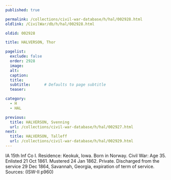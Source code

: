 ```yaml
---
published: true

permalink: /collections/civil-war-database/h/hal/002928.html
oldlink: /CivilWar/db/h/hal/002928.html

oldid: 002928

title: HALVERSON, Thor

pagelist:
  exclude: false
  order: 2928
  image: 
  alt:
  caption:
  title:
  subtitle:      # Defaults to page subtitle
  teaser:

category: 
  - H 
  - HAL

previous:
  title: HALVERSON, Svenning
  url: /collections/civil-war-database/h/hal/002927.html  
next:
  title: HALVERSON, Talleff
  url: /collections/civil-war-database/h/hal/002929.html   
---
```

IA 15th Inf Co I. Residence: Keokuk, Iowa. Born in Norway. Civil War: Age 35. Enlisted 21 Oct 1861. Mustered 24 Jan 1862. Private. Discharged from the service 29 Dec 1864, Savannah, Georgia, expiration of term of service. Sources: (ISW-II p960)